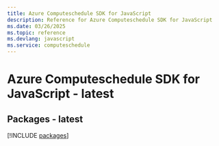 ```yaml
---
title: Azure Computeschedule SDK for JavaScript
description: Reference for Azure Computeschedule SDK for JavaScript
ms.date: 03/26/2025
ms.topic: reference
ms.devlang: javascript
ms.service: computeschedule
---
```

# Azure Computeschedule SDK for JavaScript - latest
## Packages - latest
[!INCLUDE [packages](computeschedule-index.md)]